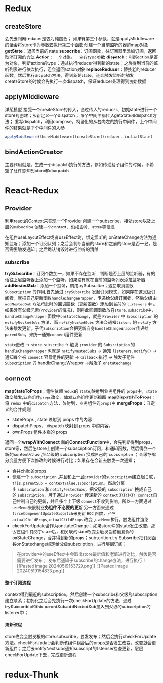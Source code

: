 # Redux
## createStore
会先去判断reducer是否为纯函数；
如果有第三个参数，就是applyMiddleware的话会将store作为参数去执行第三个函数
创建一个当前监听的器的map对象
**getState**：返回当前的state
**subscribe**：订阅函数，往订阅器里添加订阅，返回取消订阅的方法
**Action**：一个对象，一定有type参数
**dispatch**：判断action是否为对象，判断action的type；通过执行reducer得到新的state；之后得到当前的监听列表进行依次执行，还会返回action对象
**replaceReducer**：替换老的reducer函数，然后执行dispatch方法，得到新的state，还会触发监听的触发
createStore的时候会先执行一次dispatch，保证reducer处理得到初始数据
## applyMiddleware
洋葱模型
接受一个createStore的传入，通过传入的reducer、初始state进行一个store的创建；从新定义一个dispatch；
每个中间件都传入getState和dispatch方法；
重写dispatch，利用compose，柯里化的从右向左的执行中间件，上个中间件的结果就是下个中间件的入参

``` javascript
applyMiddleware(thunkMiddleware)(createStore)(reducer, initialState)
```
##  bindActionCreator
主要作用就是，生成一个dispatch执行的方法，例如传递给子组件的时候，不希望子组件感知到store和disopatch

# React-Redux
## Provider
利用react的Context来实现一个Provider
创建一个subscribe，接受store以及上层的subscribe
创建一个context，包括监听，store等信息

在组件useLayoutEffect或者useEffect时，绑定监听的 onStateChange方法为通知监听；添加一个订阅队列；之后会判断当前的store和之前的store是否一致，是否需要触发通知；之后确认销毁时进行监听的清除
### subscribe
**trySubscribe**：订阅个数加一，如果不存在监听；判断是否上层的监听器，有的话往上层监听器上添加一个监听，如果没有就在当前的监听列表添加监听器
**addNestedSub**：添加一个监听，调用trySubscribe；返回取消函数
`Subscription` 的作用,首先通过 `trySubscribe` 发起订阅模式，如果存在这父级订阅者，就把自己更新函数`handleChangeWrapper`，传递给父级订阅者，然后父级由 `addNestedSub` 方法将此时的回调函数（更新函数）添加到当前的 `listeners` 中 。如果没有父级元素(`Provider`的情况)，则将此回调函数放在`store.subscribe`中，`handleChangeWrapper` 函数中`onStateChange`，就是 `Provider` 中 `Subscription` 的 `notifyNestedSubs` 方法，而 `notifyNestedSubs` 方法会通知`listens` 的 `notify` 方法来触发更新。子代`Subscription`会把更新自身`handleChangeWrapper`传递给`parentSub`，来统一通知`connect`组件更新

`state`更改 -> `store.subscribe` -> 触发 `provider` 的 `Subscription` 的 `handleChangeWrapper` 也就是 `notifyNestedSubs` -> 通知 `listeners.notify()` -> 通知每个被 `connect` 容器组件的更新 -> `callback` 执行 -> 触发子组件`Subscription` 的 handleChangeWrapper ->触发子 `onstatechange`
## connect

**mapStateToProps**：组件依赖`redux`的 `state`,映射到业务组件的 `props`中，`state`改变触发,业务组件`props`改变，触发业务组件更新视图
**mapDispatchToProps**：将 `redux` 中的`dispatch` 方法，映射到，业务组件的`props`中
**mergeProps**：自定义的合并规则
* stateProps , state 映射到 props 中的内容
* dispatchProps， dispatch 映射到 props 中的内容。
* ownProps 组件本身的 props

返回一个**wrapWithConnect** 
新的**ConnectFunction**中，会先判断得到props，store等，然后在store上创建一个subscription订阅，和通知函数，然后得到一个新的contextValue ,把父级的 subscription 换成自己的 subscription
；会缓存部分变量方便下次修改的时候进行对比；如果存在会新去触发一次通知；
- 合并child的props
- 创建一个 `subscription` ,并且和上一层`provider`的`subscription`建立起关联，`this.parentSub = contextValue.subscription`。然后分离出 `subscription` 和 `notifyNestedSubs`，把父级的 `subscription` 换成自己的 `subscription`，用于通过 `Provider` 传递新的 `context` 》〉》〉》〉》〉`connect`自己控制自己的更新，并且多个上下级 `connect`不收到影响。所以一方面通过`useMemo`来限制**业务组件不必要的更新**,另一方面来通过`forceComponentUpdateDispatch`来更新 `HOC` 函数，产生`actualChildProps`,`actualChildProps` 改变 ,`useMemo`执行，触发组件渲染
- checkForUpdate会作为onstateChange；如果store中的state发生改变，那么在组件订阅了state后，相关联的state改变会触发当前最爱你的onStateChange，合并得到新的props；subscrition.try Subscribe把订阅函数onStatechange绑定给父级subscription，进行层层订阅；
> 在provider中的useEffect中会取出store最新值和老值进行对比，触发是否需要进行发布； 发布后通知子subscribe的change方法，进行执行
![[Pasted image 20240519153729.png]]
![[Pasted image 20240519154833.png]]

#### 整个订阅流程
context得到最近的subscription，然后创建一个subscribe和父级的subscription建立联系；初始化之后会先执行一次checkForUpdate的方法，通过trySubscrible和this.parentSub.addNextedSub加入到父级的subscription的listener中；
#### 更新流程
store改变会触发根的store.subscribe，触发发布；然后会执行checkForUpdate方法。checkForUpdate会判断该组件组合后的props是否发生改变，改变就会更新组件；之后去notifyNextsubs通知subscript的listenser检查更新，层层checkForUpdate下去，完成更新流程

# redux-Thunk
